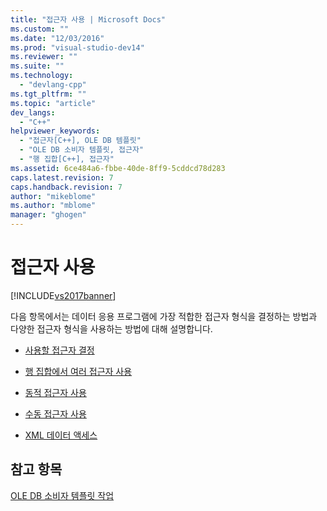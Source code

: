 ```yaml
---
title: "접근자 사용 | Microsoft Docs"
ms.custom: ""
ms.date: "12/03/2016"
ms.prod: "visual-studio-dev14"
ms.reviewer: ""
ms.suite: ""
ms.technology: 
  - "devlang-cpp"
ms.tgt_pltfrm: ""
ms.topic: "article"
dev_langs: 
  - "C++"
helpviewer_keywords: 
  - "접근자[C++], OLE DB 템플릿"
  - "OLE DB 소비자 템플릿, 접근자"
  - "행 집합[C++], 접근자"
ms.assetid: 6ce484a6-fbbe-40de-8ff9-5cddcd78d283
caps.latest.revision: 7
caps.handback.revision: 7
author: "mikeblome"
ms.author: "mblome"
manager: "ghogen"
---
```

# 접근자 사용
[!INCLUDE[vs2017banner](../../assembler/inline/includes/vs2017banner.md)]

다음 항목에서는 데이터 응용 프로그램에 가장 적합한 접근자 형식을 결정하는 방법과 다양한 접근자 형식을 사용하는 방법에 대해 설명합니다.  
  
-   [사용할 접근자 결정](../../data/oledb/determining-which-type-of-accessor-to-use.md)  
  
-   [행 집합에서 여러 접근자 사용](../../data/oledb/using-multiple-accessors-on-a-rowset.md)  
  
-   [동적 접근자 사용](../../data/oledb/using-dynamic-accessors.md)  
  
-   [수동 접근자 사용](../../data/oledb/using-manual-accessors.md)  
  
-   [XML 데이터 액세스](../../data/oledb/accessing-xml-data.md)  
  
## 참고 항목  
 [OLE DB 소비자 템플릿 작업](../../data/oledb/working-with-ole-db-consumer-templates.md)